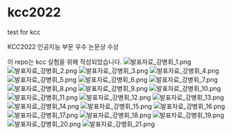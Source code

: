 # kcc2022
test for kcc

KCC2022 인공지능 부문 우수 논문상 수상


이 repo는 kcc 실험을 위해 작성되었습니다.
![발표자료_강병휘_1.png](./images/발표자료_강병휘_1.png)
![발표자료_강병휘_2.png](./images/발표자료_강병휘_2.png)
![발표자료_강병휘_3.png](./images/발표자료_강병휘_3.png)
![발표자료_강병휘_4.png](./images/발표자료_강병휘_4.png)
![발표자료_강병휘_5.png](./images/발표자료_강병휘_5.png)
![발표자료_강병휘_6.png](./images/발표자료_강병휘_6.png)
![발표자료_강병휘_7.png](./images/발표자료_강병휘_7.png)
![발표자료_강병휘_8.png](./images/발표자료_강병휘_8.png)
![발표자료_강병휘_9.png](./images/발표자료_강병휘_9.png)
![발표자료_강병휘_10.png](./images/발표자료_강병휘_10.png)
![발표자료_강병휘_11.png](./images/발표자료_강병휘_11.png)
![발표자료_강병휘_12.png](./images/발표자료_강병휘_12.png)
![발표자료_강병휘_13.png](./images/발표자료_강병휘_13.png)
![발표자료_강병휘_14.png](./images/발표자료_강병휘_14.png)
![발표자료_강병휘_15.png](./images/발표자료_강병휘_15.png)
![발표자료_강병휘_16.png](./images/발표자료_강병휘_16.png)
![발표자료_강병휘_17.png](./images/발표자료_강병휘_17.png)
![발표자료_강병휘_18.png](./images/발표자료_강병휘_18.png)
![발표자료_강병휘_19.png](./images/발표자료_강병휘_19.png)
![발표자료_강병휘_20.png](./images/발표자료_강병휘_20.png)
![발표자료_강병휘_21.png](./images/발표자료_강병휘_21.png)
